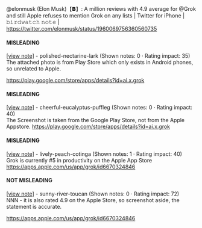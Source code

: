 @elonmusk (Elon Musk)【𝗕】: A million reviews with 4.9 average for @Grok and still Apple refuses to mention Grok on any lists | Twitter for iPhone | 𝚋𝚒𝚛𝚍𝚠𝚊𝚝𝚌𝚑 𝚗𝚘𝚝𝚎 | https://twitter.com/elonmusk/status/1960069756360560735

#### MISLEADING

[[view note]](https://x.com/i/birdwatch/n/1960079893212877236) - polished-nectarine-lark (Shown notes: 0 · Rating impact: 35)\
The attached photo is from Play Store which only exists in Android phones, so unrelated to Apple.

https://play.google.com/store/apps/details?id=ai.x.grok 

#### MISLEADING

[[view note]](https://x.com/i/birdwatch/n/1960079449355108499) - cheerful-eucalyptus-puffleg (Shown notes: 0 · Rating impact: 40)\
The Screenshot is taken from the Google Play Store, not from the Apple Appstore.
https://play.google.com/store/apps/details?id=ai.x.grok

#### MISLEADING

[[view note]](https://x.com/i/birdwatch/n/1960074652975292651) - lively-peach-cotinga (Shown notes: 1 · Rating impact: 40)\
Grok is currently #5 in productivity on the Apple App Store 
https://apps.apple.com/us/app/grok/id6670324846

#### NOT MISLEADING

[[view note]](https://x.com/i/birdwatch/n/1960092296285655427) - sunny-river-toucan (Shown notes: 0 · Rating impact: 72)\
NNN - it is also rated 4.9 on the Apple Store, so screenshot aside, the statement is accurate. 

https://apps.apple.com/us/app/grok/id6670324846
